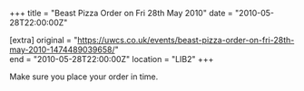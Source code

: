 +++
title = "Beast Pizza Order on Fri 28th May 2010"
date = "2010-05-28T22:00:00Z"

[extra]
original = "https://uwcs.co.uk/events/beast-pizza-order-on-fri-28th-may-2010-1474489039658/"    
end = "2010-05-28T22:00:00Z"
location = "LIB2"
+++

Make sure you place your order in time.


